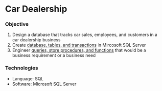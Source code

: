 # Car Dealership

### Objective
1. Design a database that tracks car sales, employees, and customers in a car dealership business
2. Create [database, tables, and transactions](https://github.com/ytingp/Car-Dealership/blob/main/updated%20create%20tables.sql) in Mircosoft SQL Server
4. Engineer [queries, store procedures, and functions](https://github.com/ytingp/Car-Dealership/tree/main/SQL-Scripts) that would be a business requirement or a business need

### Technologies
- Language: SQL
- Software: Microsoft SQL Server
